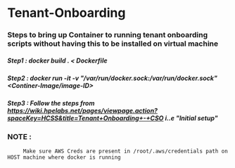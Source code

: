 # Tenant-Onboarding

### Steps to bring up Container to running tenant onboarding scripts without having this to be installed on virtual machine  

##### Step1 : docker build . < Dockerfile
##### Step2 : docker run -it -v "/var/run/docker.sock:/var/run/docker.sock" <Continer-Image/image-ID>
##### Step3 : Follow the steps from  https://wiki.hpelabs.net/pages/viewpage.action?spaceKey=HCSS&title=Tenant+Onboarding+-+CSO i..e "Initial setup"
 
 
 
 ### NOTE : 
         Make sure AWS Creds are present in /root/.aws/credentials path on HOST machine where docker is running
 
